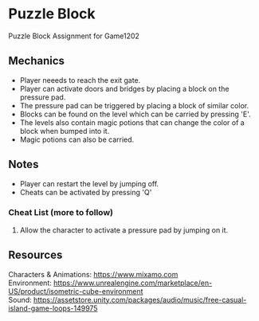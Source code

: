 # Puzzle Block
Puzzle Block Assignment for Game1202

## Mechanics
- Player neeeds to reach the exit gate.
- Player can activate doors and bridges by placing a block on the pressure pad.
- The pressure pad can be triggered by placing a block of similar color.
- Blocks can be found on the level which can be carried by pressing 'E'.
- The levels also contain magic potions that can change the color of a block when bumped into it.
- Magic potions can also be carried.

## Notes
- Player can restart the level by jumping off.
- Cheats can be activated by pressing 'Q'

### Cheat List (more to follow)
1. Allow the character to activate a pressure pad by jumping on it.
  
## Resources
Characters & Animations: https://www.mixamo.com  
Environment: https://www.unrealengine.com/marketplace/en-US/product/isometric-cube-environment  
Sound: https://assetstore.unity.com/packages/audio/music/free-casual-island-game-loops-149975

